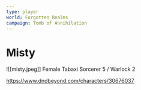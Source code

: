 ```yaml
---
type: player
world: Forgotten Realms
campaign: Tomb of Annihilation
---
```


# Misty
![[misty.jpeg]]
Female Tabaxi Sorcerer 5 / Warlock 2

https://www.dndbeyond.com/characters/30676037